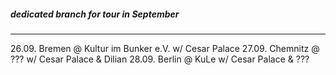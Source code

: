 ##### dedicated branch for tour in September

----
26.09. Bremen @ Kultur im Bunker e.V. w/ Cesar Palace
27.09. Chemnitz @ ??? w/ Cesar Palace & Dilian
28.09. Berlin @ KuLe w/ Cesar Palace & ???
